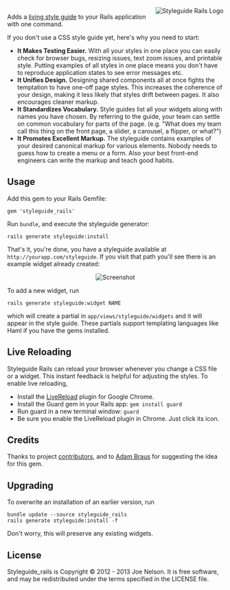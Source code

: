 <img src="illustration/logo.png" alt="Styleguide Rails Logo" align="right" />

Adds a [living style
guide](http://24ways.org/2011/front-end-style-guides/) to your Rails
application with one command.

If you don't use a CSS style guide yet, here's why you need to start:

* __It Makes Testing Easier.__ With all your styles in one place you can easily
check for browser bugs, resizing issues, text zoom issues, and printable
style. Putting examples of all styles in one place means you don't have to
reproduce application states to see error messages etc.
* __It Unifies Design.__ Designing shared components all at once fights the
temptation to have one-off page styles. This increases the coherence of
your design, making it less likely that styles drift between pages. It
also encourages cleaner markup.
* __It Standardizes Vocabulary.__ Style guides list all your widgets along with
names you have chosen. By referring to the guide, your team can settle
on common vocabulary for parts of the page. (e.g. "What does my team
call this thing on the front page, a slider, a carousel, a flipper, or
what?")
* __It Promotes Excellent Markup.__ The styleguide contains examples of your
desired canonical markup for various elements. Nobody needs to guess how
to create a menu or a form. Also your best front-end engineers can write
the markup and teach good habits.

## Usage

Add this gem to your Rails Gemfile:

    gem 'styleguide_rails'

Run `bundle`, and execute the styleguide generator:

    rails generate styleguide:install

That's it, you're done, you have a styleguide available at
`http://yourapp.com/styleguide`. If you visit that path you'll see there
is an example widget already created:

<p align="center">
  <img src="illustration/screenshot.png" alt="Screenshot" />
</p>

To add a new widget, run

    rails generate styleguide:widget NAME

which will create a partial in `app/views/styleguide/widgets` and it
will appear in the style guide. These partials support templating
languages like Haml if you have the gems installed.

## Live Reloading

Styleguide Rails can reload your browser whenever you change a CSS file
or a widget. This instant feedback is helpful for adjusting the styles.
To enable live reloading,

* Install the [LiveReload](https://chrome.google.com/webstore/detail/livereload/jnihajbhpnppcggbcgedagnkighmdlei?hl=en)
  plugin for Google Chrome.
* Install the Guard gem in your Rails app: `gem install guard`
* Run guard in a new terminal window: `guard`
* Be sure you enable the LiveReload plugin in Chrome. Just click its
  icon.

## Credits

Thanks to project
[contributors](https://github.com/begriffs/styleguide_rails/contributors),
and to [Adam Braus](https://github.com/ajbraus) for suggesting the
idea for this gem.

## Upgrading

To overwrite an installation of an earlier version, run

    bundle update --source styleguide_rails
    rails generate styleguide:install -f

Don't worry, this will preserve any existing widgets.

## License

Styleguide_rails is Copyright © 2012 - 2013 Joe Nelson. It is free
software, and may be redistributed under the terms specified in the
LICENSE file.
